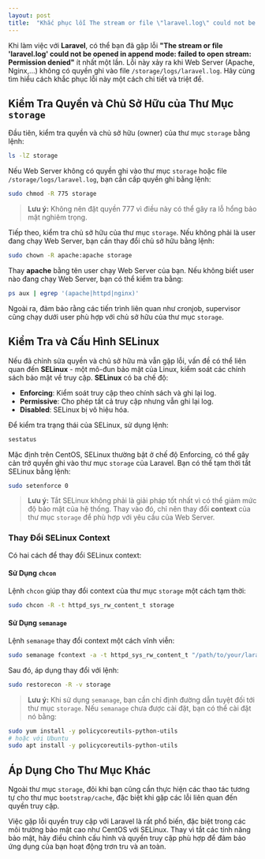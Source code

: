 ```yaml
---
layout: post
title:  "Khắc phục lỗi The stream or file \"laravel.log\" could not be opened in append mode: failed to open stream: Permission denied"
---
```


Khi làm việc với **Laravel**, có thể bạn đã gặp lỗi **"The stream or file 'laravel.log' could not be opened in append mode: failed to open stream: Permission denied"** ít nhất một lần. Lỗi này xảy ra khi Web Server (Apache, Nginx,...) không có quyền ghi vào file `/storage/logs/laravel.log`. Hãy cùng tìm hiểu cách khắc phục lỗi này một cách chi tiết và triệt để.

## Kiểm Tra Quyền và Chủ Sở Hữu của Thư Mục `storage`

Đầu tiên, kiểm tra quyền và chủ sở hữu (owner) của thư mục `storage` bằng lệnh:

~~~bash
ls -lZ storage
~~~

Nếu Web Server không có quyền ghi vào thư mục `storage` hoặc file `/storage/logs/laravel.log`, bạn cần cấp quyền ghi bằng lệnh:

~~~bash
sudo chmod -R 775 storage
~~~

> **Lưu ý:** Không nên đặt quyền 777 vì điều này có thể gây ra lỗ hổng bảo mật nghiêm trọng.

Tiếp theo, kiểm tra chủ sở hữu của thư mục `storage`. Nếu không phải là user đang chạy Web Server, bạn cần thay đổi chủ sở hữu bằng lệnh:

~~~bash
sudo chown -R apache:apache storage
~~~

Thay **apache** bằng tên user chạy Web Server của bạn. Nếu không biết user nào đang chạy Web Server, bạn có thể kiểm tra bằng:

~~~bash
ps aux | egrep '(apache|httpd|nginx)'
~~~

Ngoài ra, đảm bảo rằng các tiến trình liên quan như cronjob, supervisor cũng chạy dưới user phù hợp với chủ sở hữu của thư mục `storage`.

## Kiểm Tra và Cấu Hình SELinux

Nếu đã chỉnh sửa quyền và chủ sở hữu mà vẫn gặp lỗi, vấn đề có thể liên quan đến **SELinux** - một mô-đun bảo mật của Linux, kiểm soát các chính sách bảo mật về truy cập. **SELinux** có ba chế độ:

- **Enforcing**: Kiểm soát truy cập theo chính sách và ghi lại log.
- **Permissive**: Cho phép tất cả truy cập nhưng vẫn ghi lại log.
- **Disabled**: SELinux bị vô hiệu hóa.

Để kiểm tra trạng thái của SELinux, sử dụng lệnh:

~~~bash
sestatus
~~~

Mặc định trên CentOS, SELinux thường bật ở chế độ Enforcing, có thể gây cản trở quyền ghi vào thư mục `storage` của Laravel. Bạn có thể tạm thời tắt SELinux bằng lệnh:

~~~bash
sudo setenforce 0
~~~

> **Lưu ý:** Tắt SELinux không phải là giải pháp tốt nhất vì có thể giảm mức độ bảo mật của hệ thống. Thay vào đó, chỉ nên thay đổi **context** của thư mục `storage` để phù hợp với yêu cầu của Web Server.

### Thay Đổi SELinux Context

Có hai cách để thay đổi SELinux context:

#### Sử Dụng `chcon`

Lệnh `chcon` giúp thay đổi context của thư mục `storage` một cách tạm thời:

~~~bash
sudo chcon -R -t httpd_sys_rw_content_t storage
~~~

#### Sử Dụng `semanage`

Lệnh `semanage` thay đổi context một cách vĩnh viễn:

~~~bash
sudo semanage fcontext -a -t httpd_sys_rw_content_t "/path/to/your/laravel/project/storage(/.*)?"
~~~

Sau đó, áp dụng thay đổi với lệnh:

~~~bash
sudo restorecon -R -v storage
~~~

> **Lưu ý:** Khi sử dụng `semanage`, bạn cần chỉ định đường dẫn tuyệt đối tới thư mục `storage`. Nếu `semanage` chưa được cài đặt, bạn có thể cài đặt nó bằng:

~~~bash
sudo yum install -y policycoreutils-python-utils
# hoặc với Ubuntu
sudo apt install -y policycoreutils-python-utils
~~~

## Áp Dụng Cho Thư Mục Khác

Ngoài thư mục `storage`, đôi khi bạn cũng cần thực hiện các thao tác tương tự cho thư mục `bootstrap/cache`, đặc biệt khi gặp các lỗi liên quan đến quyền truy cập.

Việc gặp lỗi quyền truy cập với Laravel là rất phổ biến, đặc biệt trong các môi trường bảo mật cao như CentOS với SELinux. Thay vì tắt các tính năng bảo mật, hãy điều chỉnh cấu hình và quyền truy cập phù hợp để đảm bảo ứng dụng của bạn hoạt động trơn tru và an toàn.
